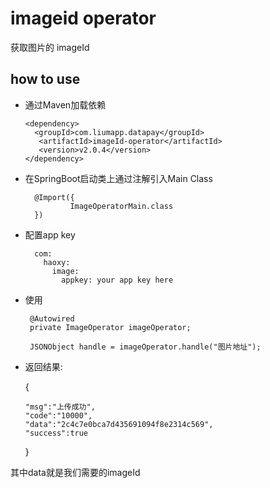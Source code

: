# imageid operator

获取图片的 imageId

## how to use

* 通过Maven加载依赖
        
      <dependency>
        <groupId>com.liumapp.datapay</groupId>
         <artifactId>imageId-operator</artifactId>
         <version>v2.0.4</version>
      </dependency>
        
* 在SpringBoot启动类上通过注解引入Main Class

        @Import({
                ImageOperatorMain.class
        })        
        
* 配置app key

        com:
          haoxy:
            image:
              appkey: your app key here                           
                 
        
* 使用
        
       @Autowired
       private ImageOperator imageOperator;
                
       JSONObject handle = imageOperator.handle("图片地址");
       
* 返回结果:  


    {
    
      "msg":"上传成功",
      "code":"10000",
      "data":"2c4c7e0bca7d435691094f8e2314c569",
      "success":true
    } 
                   
其中data就是我们需要的imageId                       

      
    
    
